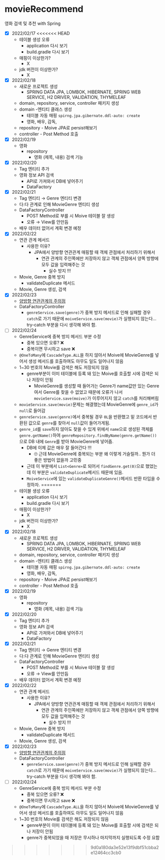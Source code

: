 # movieRecommend
영화 검색 및 추천 with Spring


- [x]  2022/02/17
<<<<<<< HEAD
   - 테이블 생성 오류
      - application 다시 보기
      - build.gradle 다시 보기
   - 매핑이 이상한가?
      - X
   - jdk 버전이 이상한가?
      - X
- [x]  2022/02/18
   - 새로운 프로젝트 생성
      - SPRING DATA JPA, LOMBOK, HIBERNATE, SPRING WEB SERVICE, H2 DRIVER, VALIDATION, THYMELEAF
   - domain, repository, service, controller 패키지 생성
   - domain -엔티티 클래스 생성
      - 테이블 자동 매핑 `spirng.jpa.gibernate.ddl-auto: create`
      - 영화, 배우, 감독,
   - repository - Moive JPA로 persist해보기
   - controller - Post Method 호출
- [x]  2022/02/19
   - 영화
      - repository
         - 영화 (제목, 내용) 검색 기능
- [x]  2022/02/20
   - Tag 엔티티 추가
   - 영화 정보 API 검색
      - API로 가져와서 DB에 넣어주기
      - DataFactory
- [x]  2022/02/21
   - Tag 엔티티 → Genre 엔티티 변경
   - 다:다 관계로 인해 MovieGenre 엔티티 생성
   - DataFactoryController
      - POST Method로 부를 시 Moive 테이블 잘 생성
      - 오류 → View를 안만듬
   - 배우 데이터 없어서 계획 변경 예정
- [x]  2022/02/22
   - 연관 관계 메서드
      - 사용한 이유?
         - JPA에서 양방향 연관관계 매핑할 때 객체 관점에서 처리하기 위해서
            - 연관 관계의 주인쪽에만 저장하지 않고 객체 관점에서 양쪽 방향에 모두 값을 입력해주는 것
               - 실수 방지 !!!
   - Movie, Genre 중복 방지
      - validateDuplicate 메서드
   - Movie, Genre 생성, 검색
- [x]  2022/02/23
   - [양방향 연관관계의 주의점](https://www.notion.so/79556ce77a9e43898e088c13dc3b0ea3)
   - DataFactoryController
      - `genreService.save(genre)`가 중복 방지 메서드로 인해 실패할 경우 `catch`로 가기 때문에 `moiveService.save(movie)`가 실행되지 않는다... try-catch 부분을 다시 생각해 봐야 함.
- [ ]  2022/02/24
   - GenreService에 중복 방지 메서드 부분 수정
      - 중복 있으면 오류? ❌
      - 중복이면 무시하고 save ❌
   - `@OneToMany`에 `CascadeType.ALL`을 하지 않아서 Moive에 MovieGenre를 넣어서 생성 메서드를 호출하여도 아무도 일도 일어나지 않음
   - 1~30 번호의 Movie를 검색은 해도 저장되지 않음
      - genre부분이 이미 테이블에 등록 돼 있는 Moive를 호출할 시에 검색은 되나 저장이 안됨
         - MovieGenre를 생성할 때 들어가는 Genre가 name값만 있는 Genre여서 Genre를 찾을 수 없었고 때문에 오류가 나서 `movieService.save(moive)`가 이루어지지 않고 `catch`를 처리해버림
   - `movieService.save(movie)`문제는 해결했는데 MovieGenre에 `genre_id`가 `null`로 들어감
   - `genreService.save(genre)`에서 중복될 경우 `0L`을 반환했고 밑 코드에서 반환된 값으로 `genre`를  찾아서 `null`값이 들어가게됨.
   - `genre_id`를 `save`하지 않아도 찾을 수 있게 위에서 `name`으로 생성된 객체를 `genre.getName()`하여 `genreRepository.findByName(genre.getName())`으로 DB 내에 `Genre`를 받아 MovieGenre에 넣어줌.
      - DB에 이제 값은 매우 잘 들어간다 !!!
         - 🙄 근데 MovieGenre에 중복되는 부분 왜 이렇게 거슬릴까.. 뭔가 더 좋은 방법이 없을까 고민중
      - 근데 이 부분에서 `List<Genre>`로 되어서 `findGenre.get(0)`으로 했었는데 이 부분은 `validateDuplicate`메서드 때문에 있음.
      - `MoiveService`에 있는 `validateDuplicateGenre()`메서드 반환 타입을 수정하자.
=======
    - 테이블 생성 오류
        - application 다시 보기
        - build.gradle 다시 보기
    - 매핑이 이상한가?
        - X
    - jdk 버전이 이상한가?
        - X
- [x]  2022/02/18
    - 새로운 프로젝트 생성
        - SPRING DATA JPA, LOMBOK, HIBERNATE, SPRING WEB SERVICE, H2 DRIVER, VALIDATION, THYMELEAF
    - domain, repository, service, controller 패키지 생성
    - domain -엔티티 클래스 생성
        - 테이블 자동 매핑 `spirng.jpa.gibernate.ddl-auto: create`
        - 영화, 배우, 감독,
    - repository - Moive JPA로 persist해보기
    - controller - Post Method 호출
- [x]  2022/02/19
    - 영화
        - repository
            - 영화 (제목, 내용) 검색 기능
- [x]  2022/02/20
    - Tag 엔티티 추가
    - 영화 정보 API 검색
        - API로 가져와서 DB에 넣어주기
        - DataFactory
- [x]  2022/02/21
    - Tag 엔티티 → Genre 엔티티 변경
    - 다:다 관계로 인해 MovieGenre 엔티티 생성
    - DataFactoryController
        - POST Method로 부를 시 Moive 테이블 잘 생성
        - 오류 → View를 안만듬
    - 배우 데이터 없어서 계획 변경 예정
- [x]  2022/02/22
    - 연관 관계 메서드
        - 사용한 이유?
            - JPA에서 양방향 연관관계 매핑할 때 객체 관점에서 처리하기 위해서
                - 연관 관계의 주인쪽에만 저장하지 않고 객체 관점에서 양쪽 방향에 모두 값을 입력해주는 것
                    - 실수 방지 !!!
    - Movie, Genre 중복 방지
        - validateDuplicate 메서드
    - Movie, Genre 생성, 검색
- [x]  2022/02/23
    - [양방향 연관관계의 주의점](https://www.notion.so/79556ce77a9e43898e088c13dc3b0ea3)
    - DataFactoryController
        - `genreService.save(genre)`가 중복 방지 메서드로 인해 실패할 경우 `catch`로 가기 때문에 `moiveService.save(movie)`가 실행되지 않는다... try-catch 부분을 다시 생각해 봐야 함.
- [ ]  2022/02/24
    - GenreService에 중복 방지 메서드 부분 수정
        - 중복 있으면 오류? ❌
        - 중복이면 무시하고 save ❌
    - `@OneToMany`에 `CascadeType.ALL`을 하지 않아서 Moive에 MovieGenre를 넣어서 생성 메서드를 호출하여도 아무도 일도 일어나지 않음
    - 1~30 번호의 Movie를 검색은 해도 저장되지 않음
        - genre부분이 이미 테이블에 등록 돼 있는 Moive를 호출할 시에 검색은 되나 저장이 안됨
        - genre가 중복되었을 때 저장은 무시하나 마지막까지 실행되도록 수정 요함
>>>>>>> 9d0a180da3e52e13f9dbf51cbba2e12464cc3cb0

